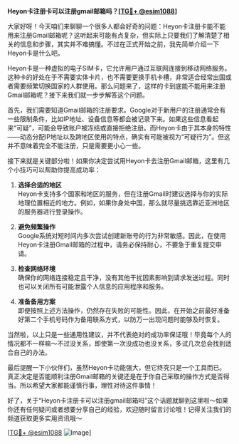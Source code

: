 **Heyon卡注册卡可以注册gmail邮箱吗？[[TG💪+ @esim1088](https://t.me/s/esim1088)]**

大家好呀！今天咱们来聊聊一个很多人都会好奇的问题：Heyon卡注册卡能不能用来注册Gmail邮箱呢？这听起来可能有点复杂，但实际上只要我们了解清楚了相关的信息和步骤，其实并不难搞懂。不过在正式开始之前，我先简单介绍一下Heyon卡是什么吧。

Heyon卡是一种虚拟的电子SIM卡，它允许用户通过互联网连接到移动网络服务。这种卡的好处在于不需要实体卡片，也不需要更换手机卡槽，非常适合经常出国或者需要频繁切换国家的人群使用。那么问题来了，这样的卡到底能不能用来注册Gmail邮箱呢？接下来我们就一步步解答这个问题。

首先，我们需要知道Gmail邮箱的注册要求。Google对于新用户的注册通常会有一些限制条件，比如IP地址、设备信息等都会被记录下来。如果这些信息看起来“可疑”，可能会导致账户被冻结或直接拒绝注册。而Heyon卡由于其本身的特性——动态分配IP地址以及跨地区使用的特点，确实有可能被视为“可疑行为”。但这并不意味着完全不能注册，只是需要更小心一些。

接下来就是关键部分啦！如果你决定尝试用Heyon卡去注册Gmail邮箱，这里有几个小技巧可以帮助你提高成功率：

1. **选择合适的地区**  
   Heyon卡支持多个国家和地区的服务，但在注册Gmail时建议选择与你的实际地理位置相近的地方。例如，如果你身处中国，那么就尽量挑选靠近亚洲地区的服务器进行登录操作。

2. **避免频繁操作**  
   Google系统对短时间内多次尝试创建新账号的行为非常敏感。因此，在使用Heyon卡注册Gmail邮箱的过程中，请务必保持耐心，不要急于重复提交申请。

3. **检查网络环境**  
   确保你的网络连接稳定且干净，没有其他干扰因素影响到请求发送过程。同时也可以关闭所有可能泄露个人信息的应用程序和服务。

4. **准备备用方案**  
   即便按照上述方法操作，仍然存在失败的可能性。因此，在开始之前最好准备好第二个手机号码作为备用联系方式，以防万一出现问题时能够及时恢复。

当然啦，以上只是一些通用性建议，并不代表绝对的成功率保证哦！毕竟每个人的情况都不一样嘛～不过没关系，即使第一次没成功也没关系，多试几次总会找到适合自己的办法。

最后提醒一下小伙伴们，虽然Heyon卡功能强大，但它终究只是一个工具而已。真正决定是否能顺利注册Gmail邮箱的关键还是在于你自己采取的操作方式是否得当。所以希望大家都能谨慎行事，理性对待这件事情！

好了，关于“Heyon卡注册卡可以注册gmail邮箱吗”这个话题就聊到这里啦～如果你还有任何疑问或者想要分享自己的经验，欢迎随时留言讨论哦！记得关注我们的频道获取更多实用资讯哦～

[[TG💪+ @esim1088](https://t.me/s/esim1088) ![Image](https://i.postimg.cc/4NQfJmqS/Snipaste-2025-05-13-00-14-12.png)]
